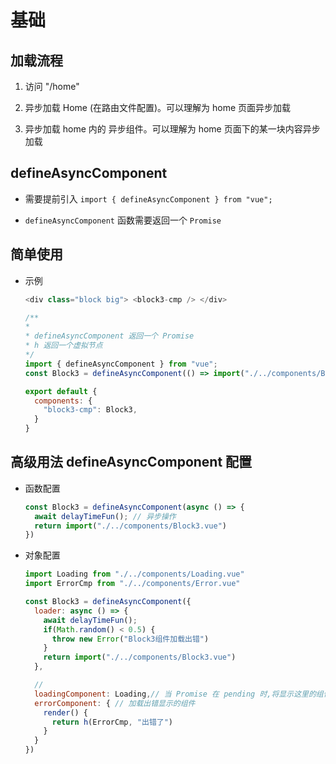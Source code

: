 # 基础

## 加载流程

1.  访问 "/home"

2.  异步加载 Home (在路由文件配置)。可以理解为 home 页面异步加载

3.  异步加载 home 内的 异步组件。可以理解为 home 页面下的某一块内容异步加载

## defineAsyncComponent

  - 需要提前引入 `import { defineAsyncComponent } from "vue";`

  - `defineAsyncComponent` 函数需要返回一个 `Promise`

## 简单使用

  - 示例

    ```javascript
    <div class="block big"> <block3-cmp /> </div>

    /**
    *
    * defineAsyncComponent 返回一个 Promise
    * h 返回一个虚拟节点
    */
    import { defineAsyncComponent } from "vue";
    const Block3 = defineAsyncComponent(() => import("./../components/Block3.vue"));

    export default {
      components: {
        "block3-cmp": Block3,
      }
    }
    ```

## 高级用法 defineAsyncComponent 配置

  - 函数配置

    ```javascript
    const Block3 = defineAsyncComponent(async () => {
      await delayTimeFun(); // 异步操作
      return import("./../components/Block3.vue")
    })
    ```

  - 对象配置

    ```javascript
    import Loading from "./../components/Loading.vue"
    import ErrorCmp from "./../components/Error.vue"

    const Block3 = defineAsyncComponent({
      loader: async () => {
        await delayTimeFun();
        if(Math.random() < 0.5) {
          throw new Error("Block3组件加载出错")
        }
        return import("./../components/Block3.vue")
      },

      //
      loadingComponent: Loading,// 当 Promise 在 pending 时,将显示这里的组件
      errorComponent: { // 加载出错显示的组件
        render() {
          return h(ErrorCmp, "出错了")
        }
      }
    })
    ```
